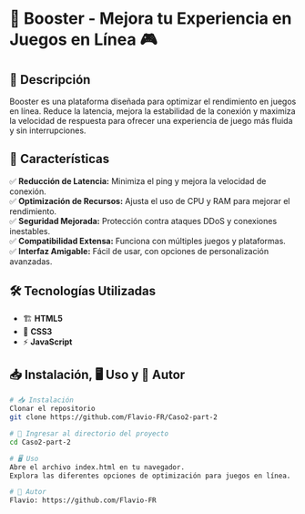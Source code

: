 # 🚀 Booster - Mejora tu Experiencia en Juegos en Línea 🎮  

## 📝 Descripción  
Booster es una plataforma diseñada para optimizar el rendimiento en juegos en línea. Reduce la latencia, mejora la estabilidad de la conexión y maximiza la velocidad de respuesta para ofrecer una experiencia de juego más fluida y sin interrupciones.  

## 🌟 Características  
✅ **Reducción de Latencia:** Minimiza el ping y mejora la velocidad de conexión.  
✅ **Optimización de Recursos:** Ajusta el uso de CPU y RAM para mejorar el rendimiento.  
✅ **Seguridad Mejorada:** Protección contra ataques DDoS y conexiones inestables.  
✅ **Compatibilidad Extensa:** Funciona con múltiples juegos y plataformas.  
✅ **Interfaz Amigable:** Fácil de usar, con opciones de personalización avanzadas.  

## 🛠️ Tecnologías Utilizadas  
- 🏗️ **HTML5**  
- 🎨 **CSS3**  
- ⚡ **JavaScript**  

## 📥 Instalación, 🖥️ Uso y 👤 Autor  
```bash
# 📥 Instalación
Clonar el repositorio
git clone https://github.com/Flavio-FR/Caso2-part-2

# 📂 Ingresar al directorio del proyecto
cd Caso2-part-2

# 🖥️ Uso
Abre el archivo index.html en tu navegador.
Explora las diferentes opciones de optimización para juegos en línea.

# 👤 Autor
Flavio: https://github.com/Flavio-FR




